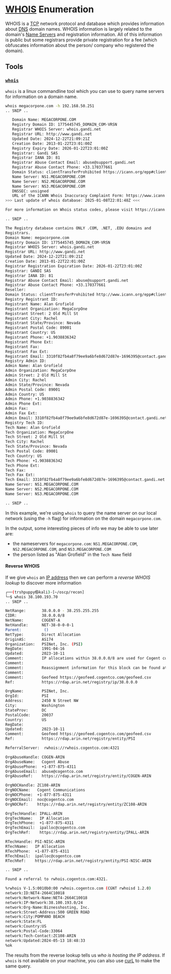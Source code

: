 
# [WHOIS](../../networking/protocols/whois.md) Enumeration
WHOIS is a [TCP](../../networking/protocols/TCP.md) network protocol and database which provides information about [DNS](../../networking/DNS/DNS.md) domain names. WHOIS information is largely related to the domain's [Name Servers](../../networking/DNS/DNS.md#Name%20Servers) and registration information. All of this information is public but some registrars provide private registration for a fee (which obfuscates information about the person/ company who registered the domain).
## Tools
### [`whois`](../../CLI-tools/whois.md)
`whois` is a linux commandline tool which you can use to query name servers for information on a domain name. 
```bash
whois megacorpone.com -h 192.168.50.251
.. SNIP ..

   Domain Name: MEGACORPONE.COM
   Registry Domain ID: 1775445745_DOMAIN_COM-VRSN
   Registrar WHOIS Server: whois.gandi.net
   Registrar URL: http://www.gandi.net
   Updated Date: 2024-12-22T21:09:21Z
   Creation Date: 2013-01-22T23:01:00Z
   Registry Expiry Date: 2026-01-22T23:01:00Z
   Registrar: Gandi SAS
   Registrar IANA ID: 81
   Registrar Abuse Contact Email: abuse@support.gandi.net
   Registrar Abuse Contact Phone: +33.170377661
   Domain Status: clientTransferProhibited https://icann.org/epp#clientTransferProhibited
   Name Server: NS1.MEGACORPONE.COM
   Name Server: NS2.MEGACORPONE.COM
   Name Server: NS3.MEGACORPONE.COM
   DNSSEC: unsigned
   URL of the ICANN Whois Inaccuracy Complaint Form: https://www.icann.org/wicf/
>>> Last update of whois database: 2025-01-08T22:01:48Z <<<

For more information on Whois status codes, please visit https://icann.org/epp

.. SNIP ..

The Registry database contains ONLY .COM, .NET, .EDU domains and
Registrars.
Domain Name: megacorpone.com
Registry Domain ID: 1775445745_DOMAIN_COM-VRSN
Registrar WHOIS Server: whois.gandi.net
Registrar URL: http://www.gandi.net
Updated Date: 2024-12-22T21:09:21Z
Creation Date: 2013-01-22T22:01:00Z
Registrar Registration Expiration Date: 2026-01-22T23:01:00Z
Registrar: GANDI SAS
Registrar IANA ID: 81
Registrar Abuse Contact Email: abuse@support.gandi.net
Registrar Abuse Contact Phone: +33.170377661
Reseller:
Domain Status: clientTransferProhibited http://www.icann.org/epp#clientTransferProhibited
Registry Registrant ID:
Registrant Name: Alan Grofield
Registrant Organization: MegaCorpOne
Registrant Street: 2 Old Mill St
Registrant City: Rachel
Registrant State/Province: Nevada
Registrant Postal Code: 89001
Registrant Country: US
Registrant Phone: +1.9038836342
Registrant Phone Ext:
Registrant Fax:
Registrant Fax Ext:
Registrant Email: 3310f82fb4a8f79ee9a6bfe8d672d87e-1696395@contact.gandi.net
Registry Admin ID:
Admin Name: Alan Grofield
Admin Organization: MegaCorpOne
Admin Street: 2 Old Mill St
Admin City: Rachel
Admin State/Province: Nevada
Admin Postal Code: 89001
Admin Country: US
Admin Phone: +1.9038836342
Admin Phone Ext:
Admin Fax:
Admin Fax Ext:
Admin Email: 3310f82fb4a8f79ee9a6bfe8d672d87e-1696395@contact.gandi.net
Registry Tech ID:
Tech Name: Alan Grofield
Tech Organization: MegaCorpOne
Tech Street: 2 Old Mill St
Tech City: Rachel
Tech State/Province: Nevada
Tech Postal Code: 89001
Tech Country: US
Tech Phone: +1.9038836342
Tech Phone Ext:
Tech Fax:
Tech Fax Ext:
Tech Email: 3310f82fb4a8f79ee9a6bfe8d672d87e-1696395@contact.gandi.net
Name Server: NS1.MEGACORPONE.COM
Name Server: NS2.MEGACORPONE.COM
Name Server: NS3.MEGACORPONE.COM

.. SNIP ..
```
In this example, we're using `whois` to query the name server on our local network (using the `-h` flag) for information on the domain `megacorpone.com`.

In the output, some interesting pieces of info we may be able to use later are:
- the nameservers for `megacorpone.com`: `NS1.MEGACORPONE.COM`, `NS2.MEGACORPONE.COM`, and `NS3.MEGACORPONE.COM`
- the person listed as "Alan Grofield" in the `Tech Name` field
#### Reverse WHOIS
If we give `whois` an [IP address](../../networking/OSI/3-network/IP-addresses.md) then we can perform a *reverse WHOIS lookup* to discover more information
 ```bash
┌──(trshpuppy㉿kali)-[~/oscp/recon]
└─$ whois 38.100.193.70
.. SNIP ..

NetRange:       38.0.0.0 - 38.255.255.255
CIDR:           38.0.0.0/8
NetName:        COGENT-A
NetHandle:      NET-38-0-0-0-1
Parent:          ()
NetType:        Direct Allocation
OriginAS:       AS174
Organization:   PSINet, Inc. (PSI)
RegDate:        1991-04-16
Updated:        2023-10-11
Comment:        IP allocations within 38.0.0.0/8 are used for Cogent customer static IP assignments.
Comment:
Comment:        Reassignment information for this block can be found at rwhois.cogentco.com 4321
Comment:
Comment:        Geofeed https://geofeed.cogentco.com/geofeed.csv
Ref:            https://rdap.arin.net/registry/ip/38.0.0.0

OrgName:        PSINet, Inc.
OrgId:          PSI
Address:        2450 N Street NW
City:           Washington
StateProv:      DC
PostalCode:     20037
Country:        US
RegDate:
Updated:        2023-10-11
Comment:        Geofeed https://geofeed.cogentco.com/geofeed.csv
Ref:            https://rdap.arin.net/registry/entity/PSI

ReferralServer:  rwhois://rwhois.cogentco.com:4321

OrgAbuseHandle: COGEN-ARIN
OrgAbuseName:   Cogent Abuse
OrgAbusePhone:  +1-877-875-4311
OrgAbuseEmail:  abuse@cogentco.com
OrgAbuseRef:    https://rdap.arin.net/registry/entity/COGEN-ARIN

OrgNOCHandle: ZC108-ARIN
OrgNOCName:   Cogent Communications
OrgNOCPhone:  +1-877-875-4311
OrgNOCEmail:  noc@cogentco.com
OrgNOCRef:    https://rdap.arin.net/registry/entity/ZC108-ARIN

OrgTechHandle: IPALL-ARIN
OrgTechName:   IP Allocation
OrgTechPhone:  +1-877-875-4311
OrgTechEmail:  ipalloc@cogentco.com
OrgTechRef:    https://rdap.arin.net/registry/entity/IPALL-ARIN

RTechHandle: PSI-NISC-ARIN
RTechName:   IP Allocation
RTechPhone:  +1-877-875-4311
RTechEmail:  ipalloc@cogentco.com
RTechRef:    https://rdap.arin.net/registry/entity/PSI-NISC-ARIN

.. SNIP ..

Found a referral to rwhois.cogentco.com:4321.

%rwhois V-1.5:0010b0:00 rwhois.cogentco.com (CGNT rwhoisd 1.2.0)
network:ID:NET4-2664C10018
network:Network-Name:NET4-2664C10018
network:IP-Network:38.100.193.0/24
network:Org-Name:Biznesshosting, Inc.
network:Street-Address:500 GREEN ROAD
network:City:POMPANO BEACH
network:State:FL
network:Country:US
network:Postal-Code:33064
network:Tech-Contact:ZC108-ARIN
network:Updated:2024-05-13 18:48:33
%ok
```
The results from the reverse lookup tells us *who is hosting the IP address*. 
If `whois` is not available on your machine, you can also use [curL](../../CLI-tools/linux/remote/curL.md) to make the same query.
